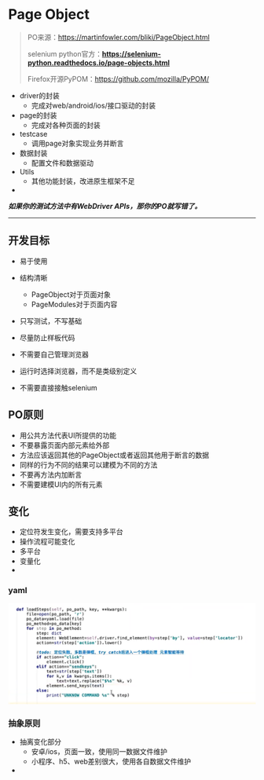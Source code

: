 # Page Object

> PO来源：https://martinfowler.com/bliki/PageObject.html
>
> selenium python官方：**https://selenium-python.readthedocs.io/page-objects.html**
>
> Firefox开源PyPOM：https://github.com/mozilla/PyPOM/

- driver的封装
    - 完成对web/android/ios/接口驱动的封装
- page的封装
    - 完成对各种页面的封装
- testcase
    - 调用page对象实现业务并断言
- 数据封装
    - 配置文件和数据驱动
- Utils
    - 其他功能封装，改进原生框架不足
- 



***如果你的测试方法中有WebDriver APIs，那你的PO就写错了。***



---

## 开发目标

- 易于使用
- 结构清晰
    - PageObject对于页面对象
    - PageModules对于页面内容

- 只写测试，不写基础
- 尽量防止样板代码
- 不需要自己管理浏览器
- 运行时选择浏览器，而不是类级别定义
- 不需要直接接触selenium



## PO原则

- 用公共方法代表UI所提供的功能
- 不要暴露页面内部元素给外部
- 方法应该返回其他的PageObject或者返回其他用于断言的数据
- 同样的行为不同的结果可以建模为不同的方法
- 不要再方法内加断言
- 不需要建模UI内的所有元素



## 变化

- 定位符发生变化，需要支持多平台
- 操作流程可能变化
- 多平台
- 变量化
- 



### yaml

![](.\image\yaml解析.png)



### 抽象原则

- 抽离变化部分
    - 安卓/ios，页面一致，使用同一数据文件维护
    - 小程序、h5、web差别很大，使用各自数据文件维护
- 